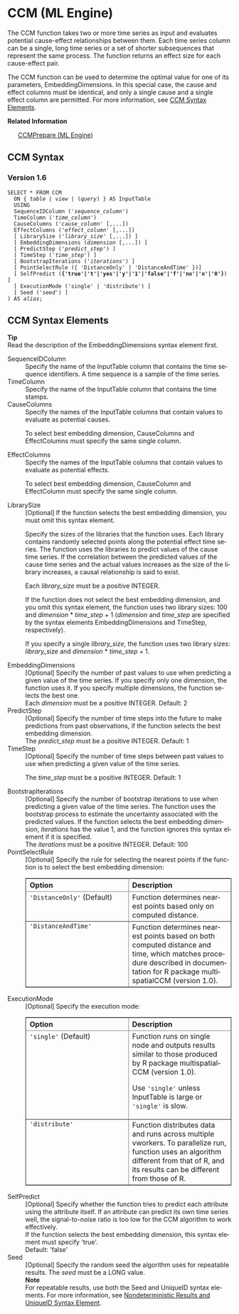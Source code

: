 <html><head></head><body><div class="nested0" aria-labelledby="ariaid-title1" topicindex="1" topicid="glu1506436467167" id="glu1506436467167"><h1 class="title topictitle1" id="ariaid-title1">CCM (ML Engine)</h1><div class="body conbody">
<p class="p">The CCM function takes two or more time series as input and evaluates potential cause-effect relationships between them. Each time series column can be a single, long time series or a set of shorter subsequences that represent the same process. The function returns an effect size for each cause-effect pair.</p>
<p class="p">The CCM function can be used to determine the optimal value for one of its parameters, EmbeddingDimensions. In this special case, the cause and effect columns must be identical, and only a single cause and a single effect column are permitted. For more information, see <a href="vpk1558464925784.md#iop1506436636801">CCM Syntax Elements</a>.</p></div><div class="related-links"><div class="linklistheader"><p></p><b>Related Information</b></div>
<ul class="linklist linklist relinfo"><div class="linklistmember"><a href="wcc1543347374248.md#wvn1506435412030">CCMPrepare (ML Engine)</a></div></ul></div><div class="topic reference nested1" aria-labelledby="ariaid-title2" topicindex="2" topicid="bcc1506436571609" xml:lang="en-us" lang="en-us" id="bcc1506436571609">
<h2 class="title topictitle2" id="ariaid-title2">CCM Syntax</h2><div class="body refbody"><div class="section" id="bcc1506436571609__section_N1000E_N1000C_N10001">
<h3 class="title sectiontitle">Version 1.6</h3><pre class="pre codeblock" xml:space="preserve"><code>SELECT * FROM CCM
  <span>ON { <var class="keyword varname">table</var> | <var class="keyword varname">view</var> | (<var class="keyword varname">query</var>) }</span> AS InputTable
  USING
  SequenceIDColumn ('<var class="keyword varname">sequence_column</var>')
  TimeColumn ('<var class="keyword varname">time_column</var>')
  CauseColumns ('<var class="keyword varname">cause_column</var>' [,...])
  EffectColumns ('<var class="keyword varname">effect_column</var>' [,...])
  [ LibrarySize ('<var class="keyword varname">library_size</var>' [,...]) ]
  [ EmbeddingDimensions (<var class="keyword varname">dimension</var> [,...]) ]
  [ PredictStep ('<var class="keyword varname">predict_step</var>') ]
  [ TimeStep ('<var class="keyword varname">time_step</var>') ]
  [ BootstrapIterations ('<var class="keyword varname">iterations</var>') ]
  [ PointSelectRule ({ 'DistanceOnly' | 'DistanceAndTime' })]
  [ SelfPredict (<span><b>{'true'|'t'|'yes'|'y'|'1'|'false'|'f'|'no'|'n'|'0'}</b></span>) ]
  [ ExecutionMode ('single' | 'distribute') ]
  [ Seed ('<var class="keyword varname">seed</var>') ]
) AS <var class="keyword varname">alias</var>;</code></pre></div></div></div><div class="topic reference nested1" aria-labelledby="ariaid-title3" topicindex="3" topicid="iop1506436636801" xml:lang="en-us" lang="en-us" id="iop1506436636801">
<h2 class="title topictitle2" id="ariaid-title3">CCM Syntax Elements</h2><div class="body refbody"><div class="section" id="iop1506436636801__section_N10011_N1000E_N10001"><div class="note tip" id="iop1506436636801__note_N10014_N10011_N1000E_N10001"><span><b>Tip</b></span><div class="notebody">Read the description of the EmbeddingDimensions syntax element first.</div></div><dl class="dl parml"><dt class="dt pt dlterm">SequenceIDColumn</dt><dd class="dd pd">Specify the name of the InputTable column that contains the time sequence identifiers. A time sequence is a sample of the time series.</dd><dt class="dt pt dlterm">TimeColumn</dt><dd class="dd pd">Specify the name of the InputTable column that contains the time stamps.</dd><dt class="dt pt dlterm">CauseColumns</dt><dd class="dd pd">Specify the names of the InputTable columns that contain values to evaluate as potential causes.
<p class="p">To select best embedding dimension, CauseColumns and EffectColumns must specify the same single column.</p></dd><dt class="dt pt dlterm">EffectColumns</dt><dd class="dd pd">Specify the names of the InputTable columns that contain values to evaluate as potential effects.
<p class="p">To select best embedding dimension, CauseColumn and EffectColumn must specify the same single column.</p></dd><dt class="dt pt dlterm">LibrarySize</dt><dd class="dd pd">[Optional] If the function selects the best embedding dimension, you must omit this syntax element.
<p class="p">Specify the sizes of the libraries that the function uses. Each library contains randomly selected points along the potential effect time series. The function uses the libraries to predict values of the cause time series. If the correlation between the predicted values of the cause time series and the actual values increases as the size of the library increases, a causal relationship is said to exist.</p>
<p class="p">Each <var class="keyword varname">library_size</var> must be a positive INTEGER.</p>
<p class="p">If the function does not select the best embedding dimension, and you omit this syntax element, the function uses two library sizes: 100 and <var class="keyword varname">dimension</var> * <var class="keyword varname">time_step</var> + 1 (<var class="keyword varname">dimension</var> and <var class="keyword varname">time_step</var> are specified by the syntax elements EmbeddingDimensions and TimeStep, respectively).</p>
<p class="p">If you specify a single <var class="keyword varname">library_size</var>, the function uses two library sizes: <var class="keyword varname">library_size</var> and <var class="keyword varname">dimension</var> * <var class="keyword varname">time_step</var> + 1.</p></dd><dt class="dt pt dlterm">EmbeddingDimensions</dt><dd class="dd pd">[Optional] Specify the number of past values to use when predicting a given value of the time series. If you specify only one dimension, the function uses it. If you specify multiple dimensions, the function selects the best one.</dd><dd class="dd pd ddexpand">Each <var class="keyword varname">dimension</var> must be a positive INTEGER. Default: 2</dd><dt class="dt pt dlterm">PredictStep</dt><dd class="dd pd">[Optional] Specify the number of time steps into the future to make predictions from past observations, if the function selects the best embedding dimension.</dd><dd class="dd pd ddexpand">The <var class="keyword varname">predict_step</var> must be a positive INTEGER. Default: 1</dd><dt class="dt pt dlterm">TimeStep</dt><dd class="dd pd">[Optional] Specify the number of time steps between past values to use when predicting a given value of the time series. 
<p class="p">The <var class="keyword varname">time_step</var> must be a positive INTEGER. Default: 1</p></dd><dt class="dt pt dlterm">BootstrapIterations</dt><dd class="dd pd">[Optional] Specify the number of bootstrap iterations to use when predicting a given value of the time series. The function uses the bootstrap process to estimate the uncertainty associated with the predicted values. If the function selects the best embedding dimension, <var class="keyword varname">iterations</var> has the value 1, and the function ignores this syntax element if it is specified.</dd><dd class="dd pd ddexpand">The <var class="keyword varname">iterations</var> must be a positive INTEGER. Default: 100</dd><dt class="dt pt dlterm">PointSelectRule</dt><dd class="dd pd">[Optional] Specify the rule for selecting the nearest points if the function is to select the best embedding dimension:
<div class="tablenoborder"><table cellpadding="4" cellspacing="0" summary="" id="iop1506436636801__table_ff4_c2y_fdb" class="table" frame="border" border="1" rules="all"><div class="caption"></div><colgroup span="1"><col style="width:50%" span="1"></col><col style="width:50%" span="1"></col></colgroup><thead class="thead" style="text-align:left;"><tr class="row"><th class="entry cellrowborder" style="vertical-align:top;" id="d110397e258" rowspan="1" colspan="1">Option</th><th class="entry cellrowborder" style="vertical-align:top;" id="d110397e260" rowspan="1" colspan="1">Description</th></tr></thead><tbody class="tbody"><tr class="row"><td class="entry cellrowborder" style="vertical-align:top;" headers="d110397e258" rowspan="1" colspan="1"><code class="ph codeph">'DistanceOnly'</code> (Default)</td><td class="entry cellrowborder" style="vertical-align:top;" headers="d110397e260" rowspan="1" colspan="1">Function determines nearest points based only on computed distance.</td></tr><tr class="row"><td class="entry cellrowborder" style="vertical-align:top;" headers="d110397e258" rowspan="1" colspan="1"><code class="ph codeph">'DistanceAndTime'</code></td><td class="entry cellrowborder" style="vertical-align:top;" headers="d110397e260" rowspan="1" colspan="1">Function determines nearest points based on both computed distance and time, which matches  procedure described in documentation for R package multispatialCCM (version 1.0).</td></tr></tbody></table></div></dd><dt class="dt pt dlterm">ExecutionMode</dt><dd class="dd pd">[Optional] Specify the execution mode:
<div class="tablenoborder"><table cellpadding="4" cellspacing="0" summary="" id="iop1506436636801__table_sqk_32y_fdb" class="table" frame="border" border="1" rules="all"><div class="caption"></div><colgroup span="1"><col style="width:50%" span="1"></col><col style="width:50%" span="1"></col></colgroup><thead class="thead" style="text-align:left;"><tr class="row"><th class="entry cellrowborder" style="vertical-align:top;" id="d110397e288" rowspan="1" colspan="1">Option</th><th class="entry cellrowborder" style="vertical-align:top;" id="d110397e290" rowspan="1" colspan="1">Description</th></tr></thead><tbody class="tbody"><tr class="row"><td class="entry cellrowborder" style="vertical-align:top;" headers="d110397e288" rowspan="1" colspan="1"><code class="ph codeph">'single'</code> (Default)</td><td class="entry cellrowborder" style="vertical-align:top;" headers="d110397e290" rowspan="1" colspan="1">Function runs on single node and outputs results similar to those produced by R package multispatialCCM (version 1.0).
<p class="p">Use <code class="ph codeph">'single'</code> unless InputTable is large or <code class="ph codeph">'single'</code> is slow.</p></td></tr><tr class="row"><td class="entry cellrowborder" style="vertical-align:top;" headers="d110397e288" rowspan="1" colspan="1"><code class="ph codeph">'distribute'</code></td><td class="entry cellrowborder" style="vertical-align:top;" headers="d110397e290" rowspan="1" colspan="1">Function distributes data and runs across multiple vworkers. To parallelize run, function uses an algorithm different from that of R, and its results can be different from those of R.</td></tr></tbody></table></div></dd><dt class="dt pt dlterm">SelfPredict</dt><dd class="dd pd">[Optional] Specify whether the function tries to predict each attribute using the attribute itself. If an attribute can predict its own time series well, the signal-to-noise ratio is too low for the CCM algorithm to work effectively.</dd><dd class="dd pd ddexpand">If the function selects the best embedding dimension, this syntax element must specify 'true'.</dd><dd class="dd pd ddexpand">Default: 'false'</dd><dt class="dt pt dlterm">Seed</dt><dd class="dd pd">[Optional] Specify the random seed the algorithm uses for repeatable results. The <var class="keyword varname">seed</var> must be a LONG value.<div class="note note" id="iop1506436636801__note_N101C8_N101BF_N101B8_N1001F_N10014_N10010_N10001"><span><b>Note</b></span><div class="notebody"> For repeatable results, use both the Seed and UniqueID syntax elements. For more information, see <a href="qym1549987102806.md">Nondeterministic Results and UniqueID Syntax Element</a>.</div></div></dd></dl></div></div></div></div></body></html>
